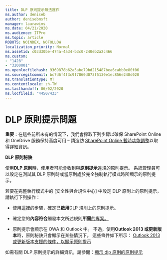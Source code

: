 ```yaml
---
title: DLP 原則提示無法運作
ms.author: deniseb
author: denisebmsft
manager: laurawims
ms.date: 04/21/2020
ms.audience: ITPro
ms.topic: article
ROBOTS: NOINDEX, NOFOLLOW
localization_priority: Normal
ms.assetid: c03d30be-474a-4a34-b3c0-240eb2a2c466
ms.custom:
- "1428"
- "3200001"
ms.openlocfilehash: 9369878b62a5abe79bd215487bea6cabb0e80f06
ms.sourcegitcommit: bc7d6f4f3c9f7060d073f5130e1ec856e248d020
ms.translationtype: MT
ms.contentlocale: zh-TW
ms.lasthandoff: 06/02/2020
ms.locfileid: "44507433"
---
```

# <a name="dlp-policy-tip-issues"></a>DLP 原則提示問題

**重要**：在這些前所未有的情況下，我們會採取下列步驟以確保 SharePoint Online 和 OneDrive 服務保持高度可用 – 請造訪 [SharePoint Online 暫時功能調整](https://aka.ms/ODSPAdjustments)以取得詳細資訊。

**DLP 原則秘訣**

使用**DLP 原則**時，使用者可能會收到與**原則提示**違規的原則提示。 系統管理員可以設定在測試其 DLP 原則時或當原則處於完全強制執行模式時所顯示的原則提示。
  
若要在完整執行模式中的 [安全性與合規性中心] 中設定 DLP 原則上的原則提示，請執行下列操作：
  
- 使用[這裡](https://docs.microsoft.com/microsoft-365/compliance/use-notifications-and-policy-tips)的步驟，確定已**啟用**DLP 規則上的原則提示。

- 確定您的**內容符合**觸發本文所述規則**所需**[的專案。](https://docs.microsoft.com/microsoft-365/compliance/sensitive-information-type-entity-definitions)

- 原則提示會顯示在 OWA 和 Outlook 中。 不過，使用**Outlook 2013 或更新版本**時，原則秘訣只會顯示在某些情況下。 這些條件如下所示： [Outlook 2013 或更新版本支援的條件，以顯示原則提示](https://docs.microsoft.com/microsoft-365/compliance/use-notifications-and-policy-tips)

如需有關 DLP 原則提示的詳細資訊，請參閱：[顯示 dlp 原則的原則提示](https://docs.microsoft.com/microsoft-365/compliance/use-notifications-and-policy-tips)
  